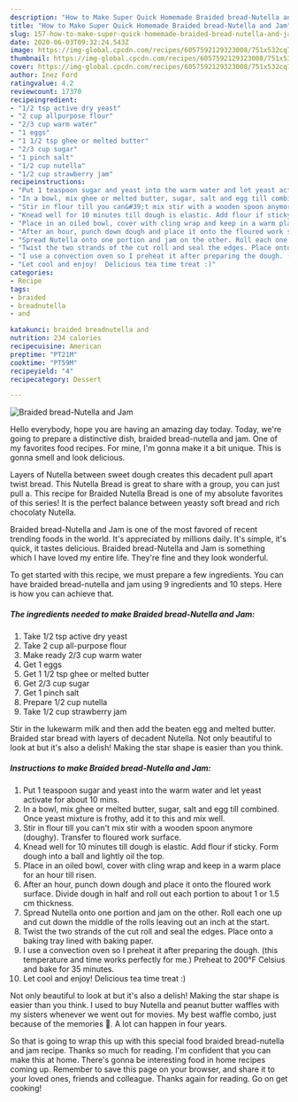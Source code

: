 ```yaml
---
description: "How to Make Super Quick Homemade Braided bread-Nutella and Jam"
title: "How to Make Super Quick Homemade Braided bread-Nutella and Jam"
slug: 157-how-to-make-super-quick-homemade-braided-bread-nutella-and-jam
date: 2020-06-03T09:32:24.543Z
image: https://img-global.cpcdn.com/recipes/6057592129323008/751x532cq70/braided-bread-nutella-and-jam-recipe-main-photo.jpg
thumbnail: https://img-global.cpcdn.com/recipes/6057592129323008/751x532cq70/braided-bread-nutella-and-jam-recipe-main-photo.jpg
cover: https://img-global.cpcdn.com/recipes/6057592129323008/751x532cq70/braided-bread-nutella-and-jam-recipe-main-photo.jpg
author: Inez Ford
ratingvalue: 4.2
reviewcount: 17370
recipeingredient:
- "1/2 tsp active dry yeast"
- "2 cup allpurpose flour"
- "2/3 cup warm water"
- "1 eggs"
- "1 1/2 tsp ghee or melted butter"
- "2/3 cup sugar"
- "1 pinch salt"
- "1/2 cup nutella"
- "1/2 cup strawberry jam"
recipeinstructions:
- "Put 1 teaspoon sugar and yeast into the warm water and let yeast activate for about 10 mins."
- "In a bowl, mix ghee or melted butter, sugar, salt and egg till combined. Once yeast mixture is frothy, add it to this and mix well."
- "Stir in flour till you can&#39;t mix stir with a wooden spoon anymore (doughy). Transfer to floured work surface."
- "Knead well for 10 minutes till dough is elastic. Add flour if sticky. Form dough into a ball and lightly oil the top."
- "Place in an oiled bowl, cover with cling wrap and keep in a warm place for an hour till risen."
- "After an hour, punch down dough and place it onto the floured work surface. Divide dough in half and roll out each portion to about 1 or 1.5 cm thickness."
- "Spread Nutella onto one portion and jam on the other. Roll each one up and cut down the middle of the rolls leaving out an inch at the start."
- "Twist the two strands of the cut roll and seal the edges. Place onto a baking tray lined with baking paper."
- "I use a convection oven so I preheat it after preparing the dough. (this temperature and time works perfectly for me.) Preheat to 200°F Celsius and bake for 35 minutes."
- "Let cool and enjoy!  Delicious tea time treat :)"
categories:
- Recipe
tags:
- braided
- breadnutella
- and

katakunci: braided breadnutella and 
nutrition: 234 calories
recipecuisine: American
preptime: "PT21M"
cooktime: "PT59M"
recipeyield: "4"
recipecategory: Dessert

---
```



![Braided bread-Nutella and Jam](https://img-global.cpcdn.com/recipes/6057592129323008/751x532cq70/braided-bread-nutella-and-jam-recipe-main-photo.jpg)

Hello everybody, hope you are having an amazing day today. Today, we're going to prepare a distinctive dish, braided bread-nutella and jam. One of my favorites food recipes. For mine, I'm gonna make it a bit unique. This is gonna smell and look delicious.

Layers of Nutella between sweet dough creates this decadent pull apart twist bread. This Nutella Bread is great to share with a group, you can just pull a. This recipe for Braided Nutella Bread is one of my absolute favorites of this series! It is the perfect balance between yeasty soft bread and rich chocolaty Nutella.

Braided bread-Nutella and Jam is one of the most favored of recent trending foods in the world. It's appreciated by millions daily. It's simple, it's quick, it tastes delicious. Braided bread-Nutella and Jam is something which I have loved my entire life. They're fine and they look wonderful.


To get started with this recipe, we must prepare a few ingredients. You can have braided bread-nutella and jam using 9 ingredients and 10 steps. Here is how you can achieve that.

<!--inarticleads1-->

##### The ingredients needed to make Braided bread-Nutella and Jam:

1. Take 1/2 tsp active dry yeast
1. Take 2 cup all-purpose flour
1. Make ready 2/3 cup warm water
1. Get 1 eggs
1. Get 1 1/2 tsp ghee or melted butter
1. Get 2/3 cup sugar
1. Get 1 pinch salt
1. Prepare 1/2 cup nutella
1. Take 1/2 cup strawberry jam


Stir in the lukewarm milk and then add the beaten egg and melted butter. Braided star bread with layers of decadent Nutella. Not only beautiful to look at but it&#39;s also a delish! Making the star shape is easier than you think. 

<!--inarticleads2-->

##### Instructions to make Braided bread-Nutella and Jam:

1. Put 1 teaspoon sugar and yeast into the warm water and let yeast activate for about 10 mins.
1. In a bowl, mix ghee or melted butter, sugar, salt and egg till combined. Once yeast mixture is frothy, add it to this and mix well.
1. Stir in flour till you can&#39;t mix stir with a wooden spoon anymore (doughy). Transfer to floured work surface.
1. Knead well for 10 minutes till dough is elastic. Add flour if sticky. Form dough into a ball and lightly oil the top.
1. Place in an oiled bowl, cover with cling wrap and keep in a warm place for an hour till risen.
1. After an hour, punch down dough and place it onto the floured work surface. Divide dough in half and roll out each portion to about 1 or 1.5 cm thickness.
1. Spread Nutella onto one portion and jam on the other. Roll each one up and cut down the middle of the rolls leaving out an inch at the start.
1. Twist the two strands of the cut roll and seal the edges. Place onto a baking tray lined with baking paper.
1. I use a convection oven so I preheat it after preparing the dough. (this temperature and time works perfectly for me.) Preheat to 200°F Celsius and bake for 35 minutes.
1. Let cool and enjoy!  Delicious tea time treat :)


Not only beautiful to look at but it&#39;s also a delish! Making the star shape is easier than you think. I used to buy Nutella and peanut butter waffles with my sisters whenever we went out for movies. My best waffle combo, just because of the memories 🙂. A lot can happen in four years. 

So that is going to wrap this up with this special food braided bread-nutella and jam recipe. Thanks so much for reading. I'm confident that you can make this at home. There's gonna be interesting food in home recipes coming up. Remember to save this page on your browser, and share it to your loved ones, friends and colleague. Thanks again for reading. Go on get cooking!

